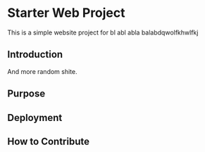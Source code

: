 # Starter Web Project

This is a simple website project for bl abl abla balabdqwolfkhwlfkj

## Introduction

And more random shite.

## Purpose

## Deployment

## How to Contribute
